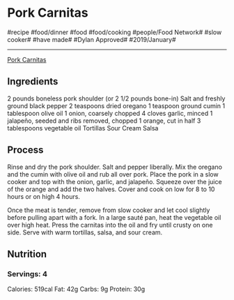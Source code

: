 # Pork Carnitas
#recipe #food/dinner #food #food/cooking #people/Food Network# #slow cooker# #have made# #Dylan Approved# #2019/January#
- - - -
[Pork Carnitas](https://www.foodnetwork.com/recipes/melissa-darabian/pork-carnitas-recipe-1925103)

## Ingredients
2 pounds boneless pork shoulder (or 2 1/2 pounds bone-in)
Salt and freshly ground black pepper
2 teaspoons dried oregano
1 teaspoon ground cumin
1 tablespoon olive oil
1 onion, coarsely chopped
4 cloves garlic, minced
1 jalapeño, seeded and ribs removed, chopped
1 orange, cut in half
3 tablespoons vegetable oil
Tortillas
Sour Cream
Salsa

## Process
Rinse and dry the pork shoulder. Salt and pepper liberally. Mix the oregano and the cumin with olive oil and rub all over pork. Place the pork in a slow cooker and top with the onion, garlic, and jalapeño. Squeeze over the juice of the orange and add the two halves. Cover and cook on low for 8 to 10 hours or on high 4 hours.

Once the meat is tender, remove from slow cooker and let cool slightly before pulling apart with a fork. In a large sauté pan, heat the vegetable oil over high heat. Press the carnitas into the oil and fry until crusty on one side. Serve with warm tortillas, salsa, and sour cream.

## Nutrition
### Servings: 4
Calories: 519cal
Fat: 42g
Carbs: 9g
Protein: 30g
